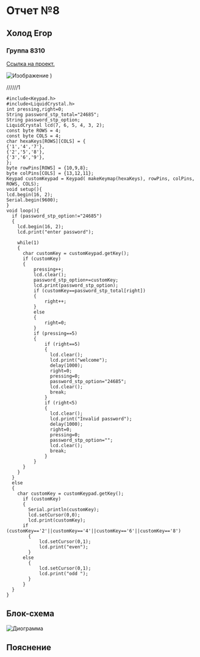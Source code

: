 # Отчет №8
## Холод Егор
### Группа 8310


[Ссылка на проект.](https://www.tinkercad.com/things/1oMi9YHurDI-copy-of-keyboard-and-screen/editel?sharecode=kqr27YDZdhaier1OzuhVxAYRqHh62sp1zRT57h2_uow)

![Изображение](https://user-images.githubusercontent.com/106704479/198032787-90fdfa41-9ace-4555-a0ec-033673ed9e45.png)
)





//////1
```С++
#include<Keypad.h> 
#include<LiquidCrystal.h>
int pressing,right=0;
String password_stp_total="24685";
String password_stp_option;
LiquidCrystal lcd(7, 6, 5, 4, 3, 2);
const byte ROWS = 4; 
const byte COLS = 4;
char hexaKeys[ROWS][COLS] = {
{'1','4','7'},
{'2','5','8'},
{'3','6','9'},
};
byte rowPins[ROWS] = {10,9,8};
byte colPins[COLS] = {13,12,11}; 
Keypad customKeypad = Keypad( makeKeymap(hexaKeys), rowPins, colPins, ROWS, COLS); 
void setup(){
lcd.begin(16, 2);
Serial.begin(9600);
}
void loop(){
  if (password_stp_option!="24685")
  {
    lcd.begin(16, 2);
    lcd.print("enter password");

    while(1)
    {
      char customKey = customKeypad.getKey(); 
      if (customKey)
      {
          pressing++;
          lcd.clear();
          password_stp_option+=customKey;
          lcd.print(password_stp_option);
          if (customKey==password_stp_total[right])
          {
              right++;
          }
          else
          {
              right=0; 
          }
          if (pressing==5)
          {
              if (right==5)
              {
                lcd.clear();
                lcd.print("welcome");
                delay(1000);
                right=0;
                pressing=0;
                password_stp_option="24685";
                lcd.clear();
                break;
              }
              if (right<5)
              {
                lcd.clear();
                lcd.print("Invalid password");
                delay(1000);
                right=0;
                pressing=0;
                password_stp_option="";
                lcd.clear();
                break;
              }
          }
      }
  	}
  }  
  else
  {
    char customKey = customKeypad.getKey(); 
      if (customKey)
      {
        Serial.println(customKey);
        lcd.setCursor(0,0);
        lcd.print(customKey);
      if (customKey=='2'||customKey=='4'||customKey=='6'||customKey=='8')
        {
            lcd.setCursor(0,1);
            lcd.print("even");
        }
      else
        {
            lcd.setCursor(0,1);
            lcd.print("odd ");
        }
      }
  }
}

```

## Блок-схема
![Диограмма]()



## Пояснение




